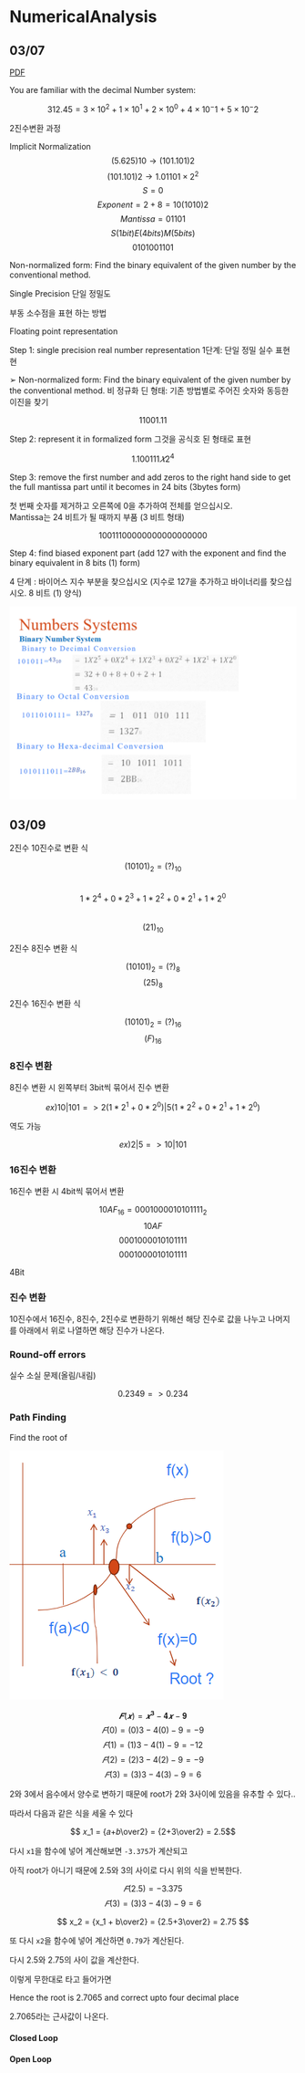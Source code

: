 # NumericalAnalysis

## 03/07  

[PDF](./Numerical%20analysis(week1,%20Lecture-1).pdf)

You are familiar with the decimal Number system:

$$ 312.45= 3×10^2 +1×10^1+ 2×10^0+ 4×10^−1+ 5×10^−2 $$

2진수변환 과정  

Implicit Normalization
$$ (5.625)10→(101.101)2 $$
$$ (101.101)2→1.01101 ×2^2 $$
$$ S=0 $$
$$ Exponent=2 +8=10 (1010)2 $$
$$ Mantissa=01101 $$
$$ S (1bit) E(4 bits) M (5 bits) $$
$$ 0 1010 01101 $$

Non-normalized form: Find the binary equivalent of  the given 
number by the conventional method.

Single Precision
단일 정밀도


부동 소수점을 표현 하는 방법

Floating point representation 

Step 1: single precision real number representation
1단계: 단일 정밀 실수 표현현

➢ Non-normalized form: Find the binary equivalent of  the given number by the conventional method. 
비 정규화 딘 형태: 기존 방법별로 주어진 숫자와 동등한 이진을 찾기

$$ 11001.11 $$

Step 2: represent it in formalized form
그것을 공식호 된 형태로 표현

$$ 1.100111𝑋2^4 $$

Step 3: remove the first number and add zeros to the right hand side to get the full 
mantissa part until it becomes in 24 bits (3bytes form)

첫 번째 숫자를 제거하고 오른쪽에 0을 추가하여 전체를 얻으십시오.  
Mantissa는 24 비트가 될 때까지 부품 (3 비트 형태)

$$ 100 1110 0000 0000 0000 0000 $$

Step 4: find biased exponent part (add 127 with the exponent and find the binary 
equivalent in 8 bits (1) form)

4 단계 : 바이어스 지수 부분을 찾으십시오 (지수로 127을 추가하고 바이너리를 찾으십시오. 8 비트 (1) 양식)

![이미지](./Image01.png)

## 03/09

2진수 10진수로 변환 식

$$ (10101)_{2} = (?)_{10} $$  
$$ 1 * 2^4 + 0 * 2^3 + 1 * 2^2 + 0 * 2^1 + 1 * 2^0$$  
$$ (21)_{10} $$

2진수 8진수 변환 식

$$ (10101)_{2} = (?)_{8} $$
$$ (25)_{8}$$

2진수 16진수 변환 식

$$ (10101)_{2} = (?)_{16} $$
$$ (F)_{16} $$


### 8진수 변환

8진수 변환 시 왼쪽부터 3bit씩 묶어서 진수 변환  

$$ ex) 10 | 101 => 2(1 * 2^1 + 0 * 2^0) |5(1 * 2^2 + 0 * 2^1 + 1* 2^0) $$

역도 가능  

$$ ex) 2 | 5 => 10 | 101$$

### 16진수 변환

16진수 변환 시 4bit씩 묶어서 변환  

$$ 10AF_{16} = 0001000010101111_{2} $$
$$ 1 0 A F $$
$$ 0001 0000 1010 1111 $$
$$ 0001000010101111 $$

4Bit

### 진수 변환

10진수에서 16진수, 8진수, 2진수로 변환하기 위해선 해당 진수로 값을 나누고 나머지를 아래에서 위로 나열하면 해당 진수가 나온다.

### Round-off errors

실수 소실 문제(올림/내림)

$$ 0.2349 => 0.234 $$

### Path Finding  

Find the root of 

![이미지](../week02/Image02.png)

$$ 𝑭(𝒙)=𝒙^𝟑 −𝟒𝒙−𝟗 $$
$$ 𝐹(0)=(0)3−4(0)−9 = −9 $$
$$ 𝐹(1)=(1)3−4(1)−9 = −12 $$
$$ 𝐹(2)=(2)3−4(2)−9 = −9 $$
$$ 𝐹(3)=(3)3−4(3)−9 = 6 $$

2와 3에서 음수에서 양수로 변하기 때문에 root가 2와 3사이에 있음을 유추할 수 있다..

따라서 다음과 같은 식을 세울 수 있다

$$ 𝑥_1 = {𝑎+𝑏\over2} = {2+3\over2} = 2.5$$

다시 `x1`을 함수에 넣어 계산해보면 `-3.375`가 계산되고

아직 root가 아니기 때문에 2.5와 3의 사이로 다시 위의 식을 반복한다.  

$$ 𝐹(2.5) = -3.375 $$
$$ 𝐹(3)=(3)3−4(3)−9 = 6 $$

$$ x_2 = {x_1 + b\over2} = {2.5+3\over2} = 2.75 $$

또 다시 `x2`을 함수에 넣어 계산하면 `0.79`가 계산된다.

다시 2.5와 2.75의 사이 값을 계산한다. 

이렇게 무한대로 타고 들어가면 

Hence the root is 2.7065 and correct upto four decimal place

2.7065라는 근사값이 나온다.

#### Closed Loop

#### Open Loop

